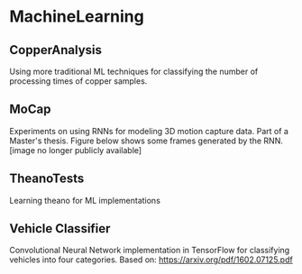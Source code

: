 # MachineLearning

## CopperAnalysis
Using more traditional ML techniques for classifying the number of processing times of copper samples.

## MoCap
Experiments on using RNNs for modeling 3D motion capture data. Part of a Master's thesis. Figure below shows some frames generated by the RNN. 
[image no longer publicly available]

## TheanoTests
Learning theano for ML implementations

## Vehicle Classifier
Convolutional Neural Network implementation in TensorFlow for classifying vehicles into four categories. Based on: https://arxiv.org/pdf/1602.07125.pdf
